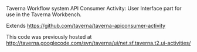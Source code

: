 Taverna Workflow system API Consumer Activity: User Interface part for use in the Taverna Workbench.

Extends https://github.com/taverna/taverna-apiconsumer-activity

This code was previously hosted at http://taverna.googlecode.com/svn/taverna/ui/net.sf.taverna.t2.ui-activities/